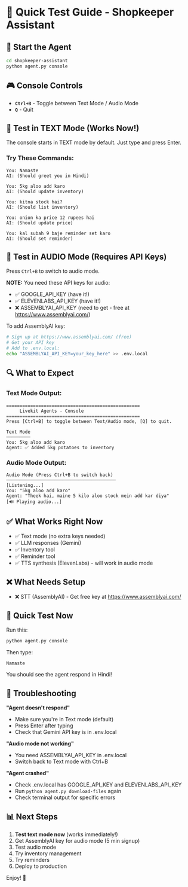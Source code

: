 # 🧪 Quick Test Guide - Shopkeeper Assistant

## 🚀 Start the Agent

```bash
cd shopkeeper-assistant
python agent.py console
```

## 🎮 Console Controls

- **`Ctrl+B`** - Toggle between Text Mode / Audio Mode
- **`Q`** - Quit

## 📝 Test in TEXT Mode (Works Now!)

The console starts in TEXT mode by default. Just type and press Enter.

### Try These Commands:

```
You: Namaste
AI: (Should greet you in Hindi)

You: 5kg aloo add karo
AI: (Should update inventory)

You: kitna stock hai?
AI: (Should list inventory)

You: onion ka price 12 rupees hai
AI: (Should update price)

You: kal subah 9 baje reminder set karo
AI: (Should set reminder)
```

## 🎤 Test in AUDIO Mode (Requires API Keys)

Press `Ctrl+B` to switch to audio mode.

**NOTE:** You need these API keys for audio:
- ✅ GOOGLE_API_KEY (have it!)
- ✅ ELEVENLABS_API_KEY (have it!)
- ❌ ASSEMBLYAI_API_KEY (need to get - free at https://www.assemblyai.com/)

To add AssemblyAI key:
```bash
# Sign up at https://www.assemblyai.com/ (free)
# Get your API key
# Add to .env.local:
echo "ASSEMBLYAI_API_KEY=your_key_here" >> .env.local
```

## 🔍 What to Expect

### Text Mode Output:
```
==================================================
     Livekit Agents - Console
==================================================
Press [Ctrl+B] to toggle between Text/Audio mode, [Q] to quit.

Text Mode
─────────
You: 5kg aloo add karo
Agent: ✅ Added 5kg potatoes to inventory
```

### Audio Mode Output:
```
Audio Mode (Press Ctrl+B to switch back)
─────────────────────────────────────────
[Listening...]
You: "5kg aloo add karo"
Agent: "Theek hai, maine 5 kilo aloo stock mein add kar diya"
[🔊 Playing audio...]
```

## ✅ What Works Right Now

- ✅ Text mode (no extra keys needed)
- ✅ LLM responses (Gemini)
- ✅ Inventory tool
- ✅ Reminder tool
- ✅ TTS synthesis (ElevenLabs) - will work in audio mode

## ❌ What Needs Setup

- ❌ STT (AssemblyAI) - Get free key at https://www.assemblyai.com/

## 🎯 Quick Test Now

Run this:
```bash
python agent.py console
```

Then type:
```
Namaste
```

You should see the agent respond in Hindi!

## 🐛 Troubleshooting

**"Agent doesn't respond"**
- Make sure you're in Text mode (default)
- Press Enter after typing
- Check that Gemini API key is in .env.local

**"Audio mode not working"**
- You need ASSEMBLYAI_API_KEY in .env.local
- Switch back to Text mode with Ctrl+B

**"Agent crashed"**
- Check .env.local has GOOGLE_API_KEY and ELEVENLABS_API_KEY
- Run `python agent.py download-files` again
- Check terminal output for specific errors

## 📊 Next Steps

1. **Test text mode now** (works immediately!)
2. Get AssemblyAI key for audio mode (5 min signup)
3. Test audio mode
4. Try inventory management
5. Try reminders
6. Deploy to production

Enjoy! 🚀
